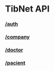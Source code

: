 # TibNet API

### **[/auth](./auth.md)**

### **[/company](./company.md)**

### **[/doctor](./doctor.md)**

### **[/pacient](./pacient.md)**